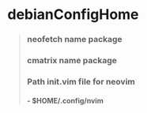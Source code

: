 # debianConfigHome
> ### neofetch			name package
> ### cmatrix				name package
> ### Path init.vim file for neovim
> #### - $HOME/.config/nvim
